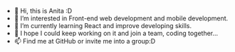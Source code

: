 - 👋 Hi, this is Anita :D
- 👀 I’m interested in Front-end web development and mobile development.
- 🌱 I’m currently learning React and improve developing skills.
- 💞️ I hope I could keep working on it and join a team, coding together...
- 📫 Find me at GitHub or invite me into a group:D

<!---
Anita-xinran-LIU/Anita-xinran-LIU is a ✨ special ✨ repository because its `README.md` (this file) appears on your GitHub profile.
You can click the Preview link to take a look at your changes.
--->
